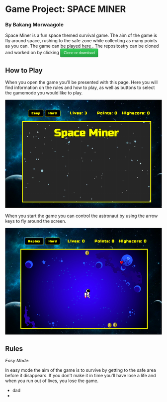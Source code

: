 # Game Project: SPACE MINER
### By Bakang Morwaagole

Space Miner is a fun space themed survival game. The aim of the game is fly around space, rushing to the safe zone while collecting as many points as you can. The game can be played 
 <a href ="https://bakangam97.github.io/SpartaGame.BakangAM97.github.io/"> here </a>.  The repositostry can be cloned and worked on by clicking
<a>  <button style="background-color: #28a745; color:white; background-image: linear-gradient(-180deg,#34d058 0%,#28a745 90%);padding: 3px 10px; font-size: 12px; line-height: 20px;     border: 1px solid rgba(27,31,35,0.2); border-radius: 0.25em; background-repeat:repeat-x;background-position: -1px -1px;">Clone or download</button>
</a>
 
## How to Play

When you open the game you'll be presented with this page. Here you will find information on the rules and how to play, as well as buttons to select the gamemode you would like to play.

<img src = "images/intro-page.png">


When you start the game you can control the astronaut by using the arrow keys to fly around the screen. 

<img src = "images/game-play.png">

## Rules

_Easy Mode_:

In easy mode the aim of the game is to survive by getting to the safe area before it disappears. If you don't make it in time you'll have lose a life and when you run out of lives, you lose the game. 
 
* dad
* 
 
